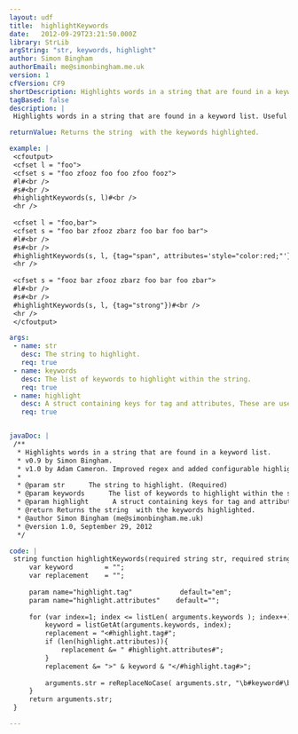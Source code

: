 ```yaml
---
layout: udf
title:  highlightKeywords
date:   2012-09-29T23:21:50.000Z
library: StrLib
argString: "str, keywords, highlight"
author: Simon Bingham
authorEmail: me@simonbingham.me.uk
version: 1
cfVersion: CF9
shortDescription: Highlights words in a string that are found in a keyword list.
tagBased: false
description: |
 Highlights words in a string that are found in a keyword list. Useful for search result pages.

returnValue: Returns the string  with the keywords highlighted.

example: |
 <cfoutput>
 <cfset l = "foo">
 <cfset s = "foo zfooz foo foo zfoo fooz">
 #l#<br />
 #s#<br />
 #highlightKeywords(s, l)#<br />
 <hr />
 
 <cfset l = "foo,bar">
 <cfset s = "foo bar zfooz zbarz foo bar foo bar">
 #l#<br />
 #s#<br />
 #highlightKeywords(s, l, {tag="span", attributes='style="color:red;"'})#<br />
 <hr />
 
 <cfset s = "fooz bar zfooz zbarz foo bar foo zbar">
 #l#<br />
 #s#<br />
 #highlightKeywords(s, l, {tag="strong"})#<br />
 <hr />
 </cfoutput>

args:
 - name: str
   desc: The string to highlight.
   req: true
 - name: keywords
   desc: The list of keywords to highlight within the string.
   req: true
 - name: highlight
   desc: A struct containing keys for tag and attributes, These are used to highlight the keyword. Defaults to an EM tag.
   req: true


javaDoc: |
 /**
  * Highlights words in a string that are found in a keyword list.
  * v0.9 by Simon Bingham.
  * v1.0 by Adam Cameron. Improved regex and added configurable highlighting.
  * 
  * @param str      The string to highlight. (Required)
  * @param keywords      The list of keywords to highlight within the string. (Required)
  * @param highlight      A struct containing keys for tag and attributes, These are used to highlight the keyword. Defaults to an EM tag. (Required)
  * @return Returns the string  with the keywords highlighted. 
  * @author Simon Bingham (me@simonbingham.me.uk) 
  * @version 1.0, September 29, 2012 
  */

code: |
 string function highlightKeywords(required string str, required string keywords, struct highlight){
     var keyword        = "";
     var replacement    = "";
     
     param name="highlight.tag"            default="em";
     param name="highlight.attributes"    default="";
     
     for (var index=1; index <= listLen( arguments.keywords ); index++){
         keyword = listGetAt(arguments.keywords, index);
         replacement = "<#highlight.tag#";
         if (len(highlight.attributes)){
             replacement &= " #highlight.attributes#";
         }
         replacement &= ">" & keyword & "</#highlight.tag#>";
 
         arguments.str = reReplaceNoCase( arguments.str, "\b#keyword#\b", replacement, "all" );
     }
     return arguments.str;
 }

---
```


